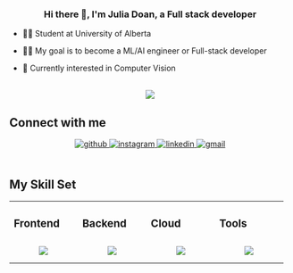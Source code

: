 ### <div align="center">Hi there 👋, I'm Julia Doan, a Full stack developer</div> 


- 👩‍🎓 Student at University of Alberta

- 👩‍💻 My goal is to become a ML/AI engineer or Full-stack developer
  
- 🌱 Currently interested in Computer Vision


<br/>

<div align="center">
  <img src="https://komarev.com/ghpvc/?username=juliaadoann&color=green&style=for-the-badge" />
</div>

## Connect with me
<div align="center">
<a href="https://github.com/juliaadoann" target="_blank">
<img src=https://img.shields.io/badge/github-%2324292e.svg?&style=for-the-badge&logo=github&logoColor=white alt=github style="margin-bottom: 5px;" />
</a>
<a href="https://www.instagram.com/juliadoan_/" target="_blank">
<img src=https://img.shields.io/badge/instagram-%23000000.svg?&style=for-the-badge&logo=instagram&logoColor=white alt=instagram style="margin-bottom: 5px;" />
</a> 
<a href="https://www.linkedin.com/in/juliaadoann/" target="_blank">
<img src=https://img.shields.io/badge/linkedin-blue.svg?&style=for-the-badge&logo=linkedin&logoColor=white alt=linkedin style="margin-bottom: 5px;" />
</a> 
<a href="mailto:juliadoan0403@gmail.com" target="_blank">
<img src=https://img.shields.io/badge/gmail-d14836.svg?&style=for-the-badge&logo=gmail&logoColor=white alt=gmail style="margin-bottom: 5px;" />
</a> 
</div> 

<br/>

## My Skill Set
<table><tr><td valign="top" width="20%">

### Frontend  
<div align="center">  
<img style="margin: 10px" src="https://skillicons.dev/icons?i=html,css,js,ts,react,vue,flutter,tailwind,materialui&perline=5" />  
</div>

</td>
<td valign="top" width="20%">



### Backend  
<div align="center">
<img style="margin: 10px"  src="https://skillicons.dev/icons?i=nextjs,mongodb,nodejs,mysql&perline=5" />
</div>

</td><td valign="top" width="20%">

### Cloud  
<div align="center">
<img style="margin: 10px"  src="https://skillicons.dev/icons?i=heroku,netlify,vercel,firebase&perline=5" />
</div>

</td><td valign="top" width="20%">



### Tools  
<div align="center">  
<img style="margin: 10px"  src="https://skillicons.dev/icons?i=figma,git,github,ps,bash,vscode&perline=5" />
</div>

</td></tr></table>  

<!--
**juliaadoann/juliaadoann** is a ✨ _special_ ✨ repository because its `README.md` (this file) appears on your GitHub profile.

Here are some ideas to get you started:

- 🔭 I’m currently working on ...
- 🌱 I’m currently learning ...
- 👯 I’m looking to collaborate on ...
- 🤔 I’m looking for help with ...
- 💬 Ask me about ...
- 📫 How to reach me: ...
- 😄 Pronouns: ...
- ⚡ Fun fact: ...
-->
